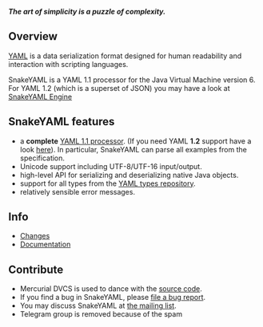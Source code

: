 ***The art of simplicity is a puzzle of complexity.***

## Overview ##
[YAML](http://yaml.org) is a data serialization format designed for human readability and interaction with scripting languages.

SnakeYAML is a YAML 1.1 processor for the Java Virtual Machine version 6.
For YAML 1.2 (which is a superset of JSON) you may have a look at [SnakeYAML Engine](https://bitbucket.org/asomov/snakeyaml-engine)

## SnakeYAML features ##

* a **complete** [YAML 1.1 processor](http://yaml.org/spec/1.1/current.html). (If you need YAML **1.2** support have a look [here](https://bitbucket.org/asomov/snakeyaml-engine)). In particular, SnakeYAML can parse all examples from the specification.
* Unicode support including UTF-8/UTF-16 input/output.
* high-level API for serializing and deserializing native Java objects.
* support for all types from the [YAML types repository](http://yaml.org/type/index.html).
* relatively sensible error messages.

## Info ##
 * [Changes](https://bitbucket.org/asomov/snakeyaml/wiki/Changes)
 * [Documentation](https://bitbucket.org/asomov/snakeyaml/wiki/Documentation)

## Contribute ##
* Mercurial DVCS is used to dance with the [source code](https://bitbucket.org/asomov/snakeyaml/src).
* If you find a bug in SnakeYAML, please [file a bug report](https://bitbucket.org/asomov/snakeyaml/issues?status=new&status=open).
* You may discuss SnakeYAML at
[the mailing list](http://groups.google.com/group/snakeyaml-core).
* Telegram group is removed because of the spam
